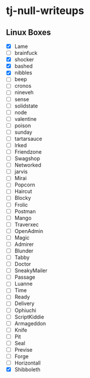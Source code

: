 # tj-null-writeups

## Linux Boxes 

- [x] Lame
- [ ] brainfuck
- [x] shocker
- [x] bashed
- [x] nibbles
- [ ] beep
- [ ] cronos
- [ ] nineveh
- [ ] sense
- [ ] solidstate
- [ ] node
- [ ] valentine
- [ ] poison
- [ ] sunday
- [ ] tartarsauce
- [ ] lrked
- [ ] Friendzone
- [ ] Swagshop
- [ ] Networked
- [ ] jarvis
- [ ] Mirai
- [ ] Popcorn
- [ ] Haircut
- [ ] Blocky
- [ ] Frolic
- [ ] Postman
- [ ] Mango
- [ ] Traverxec
- [ ] OpenAdmin
- [ ] Magic
- [ ] Admirer
- [ ] Blunder
- [ ] Tabby
- [ ] Doctor
- [ ] SneakyMailer
- [ ] Passage
- [ ] Luanne
- [ ] Time
- [ ] Ready
- [ ] Delivery
- [ ] Ophiuchi
- [ ] ScriptKiddie
- [ ] Armageddon
- [ ] Knife
- [ ] Pit
- [ ] Seal
- [ ] Previse
- [ ] Forge
- [ ] Horizontall
- [x] Shibboleth
